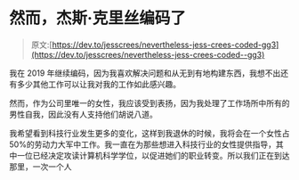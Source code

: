 # 然而，杰斯·克里丝编码了

> 原文:[https://dev.to/jesscrees/nevertheless-jess-crees-coded-gg3](https://dev.to/jesscrees/nevertheless-jess-crees-coded--gg3)

我在 2019 年继续编码，因为我喜欢解决问题和从无到有地构建东西，我想不出还有多少其他工作可以让我对我的工作如此感兴趣。

然而，作为公司里唯一的女性，我应该受到表扬，因为我处理了工作场所中所有的男性自我，因此没有人支持他们胡说八道。

我希望看到科技行业发生更多的变化，这样到我退休的时候，我将会在一个女性占 50%的劳动力大军中工作。我一直在为那些想进入科技行业的女性提供指导，其中一位已经决定攻读计算机科学学位，以促进她们的职业转变。所以我们正在到达那里，一次一个人